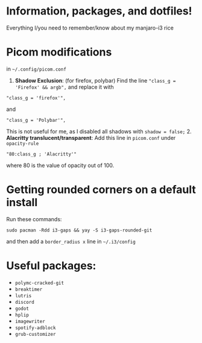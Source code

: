 # Information, packages, and dotfiles!
Everything I/you need to remember/know about my manjaro-i3 rice

# Picom modifications
in `~/.config/picom.conf`
1. **Shadow Exclusion**: (for firefox, polybar) Find the line `"class_g = 'Firefox' && argb",` and replace it with
```
"class_g = 'firefox'",
```
and
```
"class_g = 'Polybar'",
```
This is not useful for me, as I disabled all shadows with `shadow = false;`
2. **Alacritty translucent/transparent**: Add this line in `picom.conf` under `opacity-rule`
```
"80:class_g ; 'Alacritty'"
```
where 80 is the value of opacity out of 100.

# Getting rounded corners on a default install
Run these commands:

```
sudo pacman -Rdd i3-gaps && yay -S i3-gaps-rounded-git
```

and then add a `border_radius x` line in `~/.i3/config`

# Useful packages:
- `polymc-cracked-git`
- `breaktimer`
- `lutris`
- `discord`
- `godot`
- `hplip`
- `imagewriter`
- `spotify-adblock`
- `grub-customizer`
